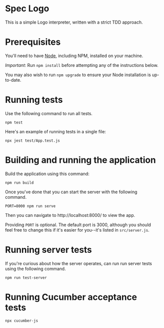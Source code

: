 
# Spec Logo

This is a simple Logo interpreter, written with a strict TDD approach.

# Prerequisites

You'll need to have [Node](http://nodejs.org), including NPM, installed on your machine.

*Important*: Run `npm install` before attempting any of the instructions below.

You may also wish to run `npm upgrade` to ensure your Node installation is up-to-date.

# Running tests

Use the following command to run all tests.

    npm test

Here's an example of running tests in a single file:

    npx jest test/App.test.js

# Building and running the application

Build the application using this command:

    npm run build

Once you've done that you can start the server with the following command.

    PORT=8000 npm run serve

Then you can navigate to http://localhost:8000/ to view the app.

Providing `PORT` is optional. The default port is 3000, although you should feel free to change this if it's easier for you--it's listed in `src/server.js`.

# Running server tests

If you're curious about how the server operates, can run run server tests using the following command.

    npm run test-server

# Running Cucumber acceptance tests

    npx cucumber-js
